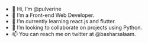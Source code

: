 - 👋 Hi, I’m @pulverine
- 👀 I’m a Front-end Web Developer.
- 🌱 I’m currently learning react.js and flutter. 
- 💞️ I’m looking to collaborate on projects using Python.
- 📫 You can reach me on twitter at @basharsalaam.

<!---
pulverine/pulverine is a ✨ special ✨ repository because its `README.md` (this file) appears on your GitHub profile.
You can click the Preview link to take a look at your changes.
--->
